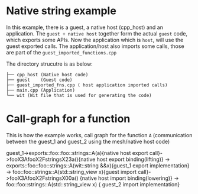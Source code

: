 # Native string example

In this example, there is a guest, a native host (cpp_host) and an application.
The `guest + native host` together form the actual `guest` code, which exports some APIs.
Now the application which is `host`, will use the guest exported calls.
The application/host also imports some calls, those are part of the `guest_imported_functions.cpp`

The directory strucutre is as below:
```
├── cpp_host (Native host code)
├── guest    (Guest code)
├── guest_imported_fns.cpp ( host application imported calls)
├── main.cpp (Application)
└── wit (Wit file that is used for generating the code)

```

# Call-graph for a function

This is how the example works, call graph for the function `A` (communication between the guest_1 and guest_2 using the mesh/native host code)

guest_1->exports::foo::foo::strings::A(a){native host export call}->fooX3AfooX2FstringsX23a(){native host export binding(lifting)}
-> exports::foo::foo::strings::A(wit::string &&x){guest_1 export implementation}
-> foo::foo::strings::A(std::string_view x){guest import call}->fooX3AfooX2FstringsX00a() {native host import binding(lowering)}
-> foo::foo::strings::A(std::string_view x) { guest_2 import implementation}
